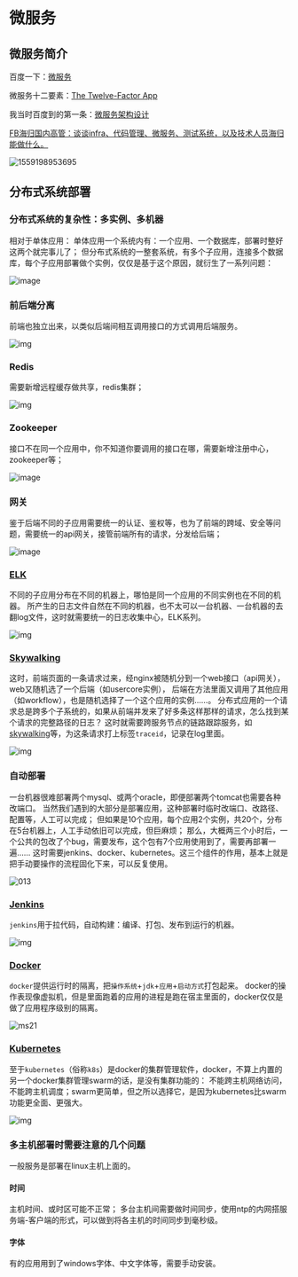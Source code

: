 # 微服务

## 微服务简介
百度一下：[微服务](https://www.baidu.com/s?ie=UTF-8&wd=微服务)

微服务十二要素：[The Twelve-Factor App](https://12factor.net/zh_cn/)

我当时百度到的第一条：[微服务架构设计](https://www.cnblogs.com/wintersun/p/6219259.html)

[FB海归国内高管：谈谈infra、代码管理、微服务、测试系统，以及技术人员海归能做什么。](http://www.sohu.com/a/342938895_440524)

![1559198953695](./images/1559198953695.png)

## 分布式系统部署

### 分布式系统的复杂性：多实例、多机器
相对于单体应用：
单体应用一个系统内有：一个应用、一个数据库，部署时整好这两个就完事儿了；
但分布式系统的一整套系统，有多个子应用，连接多个数据库，每个子应用部署做个实例，仅仅是基于这个原因，就衍生了一系列问题：

![image](./images/15172-20161225120454417-1369786060.png)

### 前后端分离
前端也独立出来，以类似后端间相互调用接口的方式调用后端服务。

![img](./images/v2-6e51e13b0e9ce0904f328eb31419aac6_hd.jpg)

### Redis
需要新增远程缓存做共享，redis集群；

![img](./images/499dc2d0599a422c8dc6417d483ccaa8.png)

### Zookeeper
接口不在同一个应用中，你不知道你要调用的接口在哪，需要新增注册中心，zookeeper等；

![image](./images/15172-20161225120458370-1721957988.png)

### 网关

鉴于后端不同的子应用需要统一的认证、鉴权等，也为了前端的跨域、安全等问题，需要统一的api网关，接管前端所有的请求，分发给后端；

![image](./images/15172-20161225120455636-2016877037.png)



### [ELK](../elk/README.md)
不同的子应用分布在不同的机器上，哪怕是同一个应用的不同实例也在不同的机器。
所产生的日志文件自然在不同的机器，也不太可以一台机器、一台机器的去翻log文件，这时就需要统一的日志收集中心，ELK系列。

![img](./images/524680-20171108130035028-1147357295.png)

### [Skywalking](../skywalking/README.md)
这时，前端页面的一条请求过来，经nginx被随机分到一个web接口（api网关），web又随机选了一个后端（如usercore实例），
后端在方法里面又调用了其他应用（如workflow），也是随机选择了一个这个应用的实例……。
分布式应用的一个请求总是跨多个子系统的，如果从前端并发来了好多条这样那样的请求，怎么找到某个请求的完整路径的日志？
这时就需要跨服务节点的链路跟踪服务，如[skywalking](../skywalking/README.md)等，为这条请求打上标签`traceid`，记录在log里面。

![img](./images/frame.jpeg)

### 自动部署
一台机器很难部署两个mysql、或两个oracle，即便部署两个tomcat也需要各种改端口。
当然我们遇到的大部分是部署应用，这种部署时临时改端口、改路径、配置等，人工可以完成；
但如果是10个应用，每个应用2个实例，共20个，分布在5台机器上，人工手动依旧可以完成，但巨麻烦；
那么，大概两三个小时后，一个公共的包改了个bug，需要发布，这个包有7个应用使用到了，需要再部署一遍……
这时需要jenkins、docker、kubernetes。这三个组件的作用，基本上就是把手动要操作的流程固化下来，可以反复使用。

![013](./images/15172-20161225120507995-1803187988.png)

### [Jenkins](../jenkins/README.md)
`jenkins`用于拉代码，自动构建：编译、打包、发布到运行的机器。

![img](./images/38869216aa7b45c9603fe2da575ecb17.png)

### [Docker](../kubernetes1/docker.md)
`docker`提供运行时的隔离，把`操作系统`+`jdk`+`应用`+`启动方式`打包起来。
docker的操作表现像虚拟机，但是里面跑着的应用的进程是跑在宿主里面的，docker仅仅是做了应用程序级别的隔离。

![ms21](./images/15172-20161225120509089-1131898325.png)

### [Kubernetes](../kubernetes1/README.md)
至于`kubernetes`（俗称`k8s`）是docker的集群管理软件，docker，不算上内置的另一个docker集群管理swarm的话，是没有集群功能的：
不能跨主机网络访问，不能跨主机调度；swarm更简单，但之所以选择它，是因为kubernetes比swarm功能更全面、更强大。

![img](./images/Kubernetes_110_1.png)


### 多主机部署时需要注意的几个问题
一般服务是部署在linux主机上面的。
#### 时间
主机时间、或时区可能不正常；
多台主机间需要做时间同步，使用ntp的内网搭服务端-客户端的形式，可以做到将各主机的时间同步到毫秒级。

#### 字体
有的应用用到了windows字体、中文字体等，需要手动安装。

